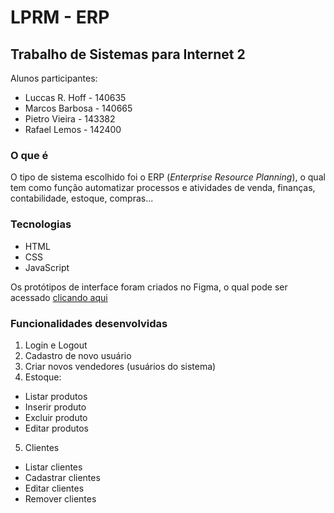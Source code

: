 # LPRM - ERP
## Trabalho de Sistemas para Internet 2
Alunos participantes:
- Luccas R. Hoff - 140635
- Marcos Barbosa - 140665
- Pietro Vieira - 143382
- Rafael Lemos - 142400

### O que é
O tipo de sistema escolhido foi o ERP (*Enterprise Resource Planning*), o qual tem como função automatizar processos e atividades de venda, finanças, contabilidade, estoque, compras...

### Tecnologias
- HTML
- CSS
- JavaScript

Os protótipos de interface foram criados no Figma, o qual pode ser acessado [clicando aqui](https://www.figma.com/file/xt11G5eRqHzFQquJmKjU5s/ERP---SI2?node-id=0%3A1)

### Funcionalidades desenvolvidas
1. Login e Logout
2. Cadastro de novo usuário
3. Criar novos vendedores (usuários do sistema)
4. Estoque:
  - Listar produtos
  - Inserir produto
  - Excluir produto
  - Editar produtos
5. Clientes
  - Listar clientes
  - Cadastrar clientes
  - Editar clientes
  - Remover clientes



